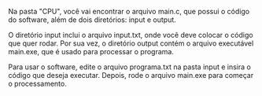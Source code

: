 Na pasta "CPU", você vai encontrar o arquivo main.c, que possui o código do software, além de dois diretórios: input e output.

O diretório input inclui o arquivo input.txt, onde você deve colocar o código que quer rodar. Por sua vez, o diretório output contém o arquivo executável main.exe, que é usado para processar o programa.

Para usar o software, edite o arquivo programa.txt na pasta input e insira o código que deseja executar. Depois, rode o arquivo main.exe para começar o processamento.
